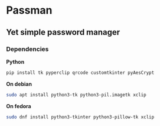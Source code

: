 # Passman
## Yet simple password manager

### Dependencies
**Python**
```sh
pip install tk pyperclip qrcode customtkinter pyAesCrypt
```

**On debian**
```sh
sudo apt install python3-tk python3-pil.imagetk xclip
```

**On fedora**
```sh
sudo dnf install python3-tkinter python3-pillow-tk xclip
```
